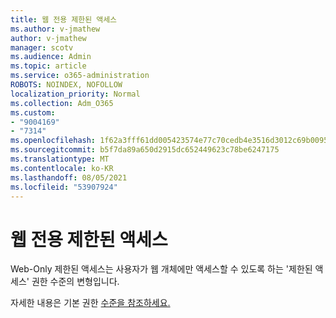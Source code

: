 ```yaml
---
title: 웹 전용 제한된 액세스
ms.author: v-jmathew
author: v-jmathew
manager: scotv
ms.audience: Admin
ms.topic: article
ms.service: o365-administration
ROBOTS: NOINDEX, NOFOLLOW
localization_priority: Normal
ms.collection: Adm_O365
ms.custom:
- "9004169"
- "7314"
ms.openlocfilehash: 1f62a3fff61dd005423574e77c70cedb4e3516d3012c69b0095246aa194154e5
ms.sourcegitcommit: b5f7da89a650d2915dc652449623c78be6247175
ms.translationtype: MT
ms.contentlocale: ko-KR
ms.lasthandoff: 08/05/2021
ms.locfileid: "53907924"
---
```

# <a name="web-only-limited-access"></a>웹 전용 제한된 액세스

Web-Only 제한된 액세스는 사용자가 웹 개체에만 액세스할 수 있도록 하는 '제한된 액세스' 권한 수준의 변형입니다.

자세한 내용은 기본 권한 [수준을 참조하세요.](https://docs.microsoft.com/sharepoint/understanding-permission-levels#default-permission-levels)
